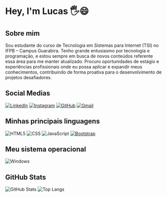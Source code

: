 # Hey, I'm Lucas 🖐️😄

## Sobre mim
Sou estudante do curso de Tecnologia em Sistemas para Internet (TSI) no IFPB – Campus Guarabira. Tenho grande entusiasmo por tecnologia e programação, e estou sempre em busca de novos conteúdos referente essa área para me manter atualizado. Procuro oportunidades de estágio e experiências profissionais onde eu possa aplicar e expandir meus conhecimentos, contribuindo de forma proativa para o desenvolvimento de projetos desafiadores.
## Social Medias
[![LinkedIn](https://img.shields.io/badge/LinkedIn-0077B5?style=for-the-badge&logo=linkedin&logoColor=white)](https://www.linkedin.com/in/lucas-da-silva-santos-43144429a/)
[![Instagram](https://img.shields.io/badge/-Instagram-%23E4405F?style=for-the-badge&logo=instagram&logoColor=white)](https://www.instagram.com/lukazesz/)
[![GitHub](https://img.shields.io/badge/GitHub-100000?style=for-the-badge&logo=github&logoColor=white)](https://github.com/lukazesz)
[![Gmail](https://img.shields.io/badge/Gmail-333333?style=for-the-badge&logo=gmail&logoColor=red)](mailto:lucasprivado99@gmail.com)

## Minhas principais linguagens
![HTML5](https://img.shields.io/badge/HTML5-E34F26?style=for-the-badge&logo=html5&logoColor=white)
![CSS](https://img.shields.io/badge/CSS-1572B6?style=for-the-badge&logo=css3&logoColor=white)
![JavaScript](https://img.shields.io/badge/JavaScript-F7DF1E?style=for-the-badge&logo=javascript&logoColor=black)
[![Bootstrap](https://img.shields.io/badge/Bootstrap-7952B3?logo=bootstrap&logoColor=fff)](#)

## Meu sistema operacional
![Windows](https://img.shields.io/badge/Windows-000?style=for-the-badge&logo=windows&logoColor=2CA5E0)

## GitHub Stats
![GitHub Stats](https://github-readme-stats.vercel.app/api?username=Lukazesz&theme=transparent&bg_color=000&border_color=30A3DC&show_icons=true&icon_color=30A3DC&title_color=E94D5F&text_color=FFF_title=true&hide=stars)
![Top Langs](https://github-readme-stats.vercel.app/api/top-langs/?username=miguelsfrds&layout=compact&theme=dracula)
